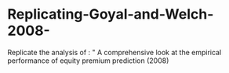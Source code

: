 # Replicating-Goyal-and-Welch-2008-
Replicate the analysis of : " A comprehensive look at the empirical performance of equity premium prediction (2008)
